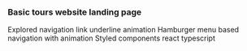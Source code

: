 ### Basic tours website landing page
Explored navigation link underline animation
Hamburger menu based navigation with animation
Styled components
react
typescript

